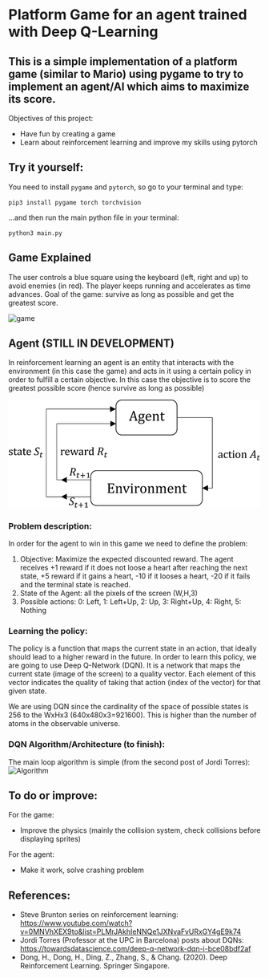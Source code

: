 # Platform Game for an agent trained with Deep Q-Learning
## This is a simple implementation of a platform game (similar to Mario) using pygame to try to implement an agent/AI which aims to maximize its score.

Objectives of this project:
- Have fun by creating a game
- Learn about reinforcement learning and improve my skills using pytorch

## Try it yourself:
You need to install `pygame` and `pytorch`, so go to your terminal and type:
``` 
pip3 install pygame torch torchvision
``` 
...and then run the main python file in your terminal:
```
python3 main.py
```

## Game Explained
The user controls a blue square using the keyboard (left, right and up) to avoid enemies (in red). The player keeps running and accelerates as time advances.
Goal of the game: survive as long as possible and get the greatest score.

![game](https://user-images.githubusercontent.com/42489409/161382832-4a2da26d-2532-459f-9116-5c2deb7fe67a.gif)

## Agent (STILL IN DEVELOPMENT)
In reinforcement learning an agent is an entity that interacts with the environment (in this case the game) and acts in it using a certain policy in order to fulfill a certain objective.
In this case the objective is to score the greatest possible score (hence survive as long as possible)

![Agent Environment Picture](media/agent_env.webp?raw=true "Agent Environment RL Book")

### Problem description:

In order for the agent to win in this game we need to define the problem:
1. Objective: Maximize the expected discounted reward. The agent receives +1 reward if it does not loose a heart after reaching the next state, +5 reward if it gains a heart, -10 if it looses a heart, -20 if it fails and the terminal state is reached.
2. State of the Agent: all the pixels of the screen (W,H,3)
3. Possible actions: 0: Left, 1: Left+Up, 2: Up, 3: Right+Up, 4: Right, 5: Nothing

### Learning the policy:
The policy is a function that maps the current state in an action, that ideally should lead to a higher reward in the future.
In order to learn this policy, we are going to use Deep Q-Network (DQN). It is a network that maps the current state (image of the screen) to a quality vector. Each element of this vector indicates the quality of taking that action (index of the vector) for that given state.

We are using DQN since the cardinality of the space of possible states is 256 to the WxHx3 (640x480x3=921600). This is higher than the number of atoms in the observable universe.

### DQN Algorithm/Architecture (to finish):
The main loop algorithm is simple (from the second post of Jordi Torres):
![Algorithm](https://user-images.githubusercontent.com/42489409/161399751-b3895b65-d1fb-4434-9c9b-6731e77b453a.png)

## To do or improve:
For the game:
- Improve the physics (mainly the collision system, check collisions before displaying sprites)

For the agent:
- Make it work, solve crashing problem

## References:
- Steve Brunton series on reinforcement learning: https://www.youtube.com/watch?v=0MNVhXEX9to&list=PLMrJAkhIeNNQe1JXNvaFvURxGY4gE9k74
- Jordi Torres (Professor at the UPC in Barcelona) posts about DQNs: https://towardsdatascience.com/deep-q-network-dqn-i-bce08bdf2af
- Dong, H., Dong, H., Ding, Z., Zhang, S., & Chang. (2020). Deep Reinforcement Learning. Springer Singapore.

